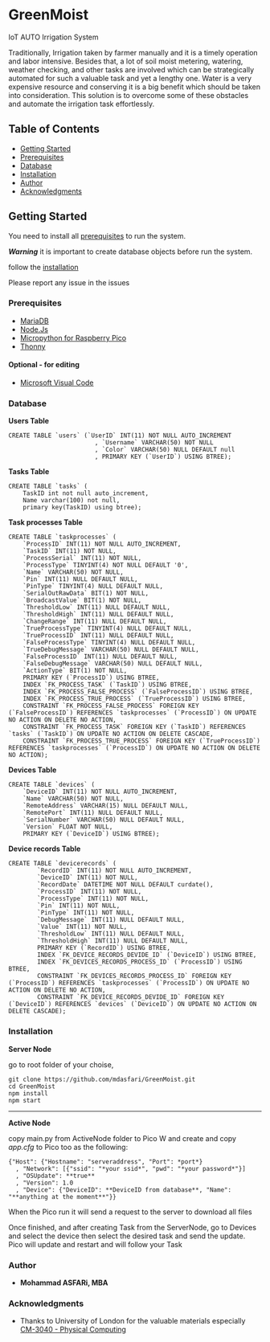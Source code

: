 # GreenMoist
IoT AUTO Irrigation System

Traditionally, Irrigation taken by farmer manually and it is a timely operation and labor intensive. Besides that, a lot of soil moist metering, watering, weather checking, and other tasks are involved which can be strategically automated for such a valuable task and yet a lengthy one. Water is a very expensive resource and conserving it is a big benefit which should be taken into consideration. This solution is to overcome some of these obstacles and automate the irrigation task effortlessly. 

## Table of Contents

- [Getting Started](#getting-started)
- [Prerequisites](#prerequisites)
- [Database](#installation)
- [Installation](#installation)
- [Author](#author)
- [Acknowledgments](#acknowledgments)

## Getting Started

You need to install all [prerequisites](#prerequisites) to run the system.

***Warning*** it is important to create database objects before run the system.

follow the [installation](#installation)

Please report any issue in the issues

### Prerequisites

* [MariaDB](https://mariadb.org/)
* [Node.Js](https://nodejs.org/)
* [Micropython for Raspberry Pico](https://www.raspberrypi.com/documentation/microcontrollers/micropython.html)
* [Thonny](https://thonny.org/)

#### Optional - for editing
* [Microsoft Visual Code](https://code.visualstudio.com/?wt.mc_id=DX_841432)

### Database

**Users Table**
```
CREATE TABLE `users` (`UserID` INT(11) NOT NULL AUTO_INCREMENT
                        , `Username` VARCHAR(50) NOT NULL
                        , `Color` VARCHAR(50) NULL DEFAULT null
                        , PRIMARY KEY (`UserID`) USING BTREE);
```

**Tasks Table**
```
CREATE TABLE `tasks` (
	TaskID int not null auto_increment,
	Name varchar(100) not null, 
	primary key(TaskID) using btree);
```

**Task processes Table**
```
CREATE TABLE `taskprocesses` (
	`ProcessID` INT(11) NOT NULL AUTO_INCREMENT,
	`TaskID` INT(11) NOT NULL,
	`ProcessSerial` INT(11) NOT NULL,
	`ProcessType` TINYINT(4) NOT NULL DEFAULT '0',
	`Name` VARCHAR(50) NOT NULL,
	`Pin` INT(11) NULL DEFAULT NULL,
	`PinType` TINYINT(4) NULL DEFAULT NULL,
	`SerialOutRawData` BIT(1) NOT NULL,
	`BroadcastValue` BIT(1) NOT NULL,
	`ThresholdLow` INT(11) NULL DEFAULT NULL,
	`ThresholdHigh` INT(11) NULL DEFAULT NULL,
	`ChangeRange` INT(11) NULL DEFAULT NULL,
	`TrueProcessType` TINYINT(4) NULL DEFAULT NULL,
	`TrueProcessID` INT(11) NULL DEFAULT NULL,
	`FalseProcessType` TINYINT(4) NULL DEFAULT NULL,
	`TrueDebugMessage` VARCHAR(50) NULL DEFAULT NULL,
	`FalseProcessID` INT(11) NULL DEFAULT NULL,
	`FalseDebugMessage` VARCHAR(50) NULL DEFAULT NULL,
	`ActionType` BIT(1) NOT NULL,
	PRIMARY KEY (`ProcessID`) USING BTREE,
	INDEX `FK_PROCESS_TASK` (`TaskID`) USING BTREE,
	INDEX `FK_PROCESS_FALSE_PROCESS` (`FalseProcessID`) USING BTREE,
	INDEX `FK_PROCESS_TRUE_PROCESS` (`TrueProcessID`) USING BTREE,
	CONSTRAINT `FK_PROCESS_FALSE_PROCESS` FOREIGN KEY (`FalseProcessID`) REFERENCES `taskprocesses` (`ProcessID`) ON UPDATE NO ACTION ON DELETE NO ACTION,
	CONSTRAINT `FK_PROCESS_TASK` FOREIGN KEY (`TaskID`) REFERENCES `tasks` (`TaskID`) ON UPDATE NO ACTION ON DELETE CASCADE,
	CONSTRAINT `FK_PROCESS_TRUE_PROCESS` FOREIGN KEY (`TrueProcessID`) REFERENCES `taskprocesses` (`ProcessID`) ON UPDATE NO ACTION ON DELETE NO ACTION);
```

**Devices Table**
```
CREATE TABLE `devices` (
	`DeviceID` INT(11) NOT NULL AUTO_INCREMENT,
	`Name` VARCHAR(50) NOT NULL,
	`RemoteAddress` VARCHAR(15) NULL DEFAULT NULL,
	`RemotePort` INT(11) NULL DEFAULT NULL,
	`SerialNumber` VARCHAR(50) NULL DEFAULT NULL,
	`Version` FLOAT NOT NULL,
	PRIMARY KEY (`DeviceID`) USING BTREE);
```

**Device records Table**
```
CREATE TABLE `devicerecords` (
		`RecordID` INT(11) NOT NULL AUTO_INCREMENT,
		`DeviceID` INT(11) NOT NULL,
		`RecordDate` DATETIME NOT NULL DEFAULT curdate(),
		`ProcessID` INT(11) NOT NULL,
		`ProcessType` INT(11) NOT NULL,
		`Pin` INT(11) NOT NULL,
		`PinType` INT(11) NOT NULL,
		`DebugMessage` INT(11) NULL DEFAULT NULL,
		`Value` INT(11) NOT NULL,
		`ThresholdLow` INT(11) NULL DEFAULT NULL,
		`ThresholdHigh` INT(11) NULL DEFAULT NULL,
		PRIMARY KEY (`RecordID`) USING BTREE,
		INDEX `FK_DEVICE_RECORDS_DEVIDE_ID` (`DeviceID`) USING BTREE,
		INDEX `FK_DEVICES_RECORDS_PROCESS_ID` (`ProcessID`) USING BTREE,
		CONSTRAINT `FK_DEVICES_RECORDS_PROCESS_ID` FOREIGN KEY (`ProcessID`) REFERENCES `taskprocesses` (`ProcessID`) ON UPDATE NO ACTION ON DELETE NO ACTION,
		CONSTRAINT `FK_DEVICE_RECORDS_DEVIDE_ID` FOREIGN KEY (`DeviceID`) REFERENCES `devices` (`DeviceID`) ON UPDATE NO ACTION ON DELETE CASCADE);
```

### Installation

**Server Node**

go to root folder of your choise,

```
git clone https://github.com/mdasfari/GreenMoist.git
cd GreenMoist
npm install
npm start
```

---

**Active Node**

copy main.py from ActiveNode folder to Pico W
and create and copy *app.cfg* to Pico too as the following:

```
{"Host": {"Hostname": "serveraddress", "Port": *port*}
  , "Network": [{"ssid": "*your ssid*", "pwd": "*your password*"}]
  , "OSUpdate": **true**
  , "Version": 1.0
  , "Device": {"DeviceID": **DeviceID from database**, "Name": "**anything at the moment**"}}
```

When the Pico run it will send a request to the server to download all files

Once finished, and after creating Task from the ServerNode, go to Devices and select the device then select the desired task and send the update. Pico will update and restart and will follow your Task

### Author

* **Mohammad ASFARi, MBA**

### Acknowledgments

* Thanks to University of London for the valuable materials especially [CM-3040 - Physical Computing](https://github.com/world-class/REPL/tree/master/modules/level-6/cm-3040-physical-computing-iot)

